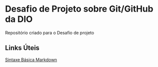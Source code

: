 # Desafio de Projeto sobre Git/GitHub da DIO
Repositório criado para o Desafio de projeto
## Links Úteis
[Sintaxe Básica Markdown](https://www.markdownguide.org/)
